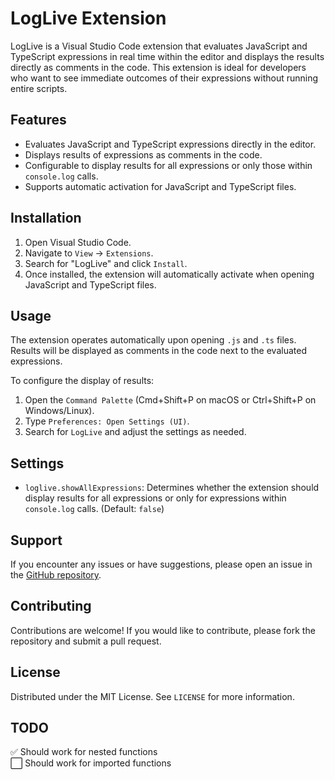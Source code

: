 # LogLive Extension

LogLive is a Visual Studio Code extension that evaluates JavaScript and TypeScript expressions in real time within the editor and displays the results directly as comments in the code. This extension is ideal for developers who want to see immediate outcomes of their expressions without running entire scripts.

## Features

- Evaluates JavaScript and TypeScript expressions directly in the editor.
- Displays results of expressions as comments in the code.
- Configurable to display results for all expressions or only those within `console.log` calls.
- Supports automatic activation for JavaScript and TypeScript files.

## Installation

1. Open Visual Studio Code.
2. Navigate to `View` -> `Extensions`.
3. Search for "LogLive" and click `Install`.
4. Once installed, the extension will automatically activate when opening JavaScript and TypeScript files.

## Usage

The extension operates automatically upon opening `.js` and `.ts` files. Results will be displayed as comments in the code next to the evaluated expressions.

To configure the display of results:
1. Open the `Command Palette` (Cmd+Shift+P on macOS or Ctrl+Shift+P on Windows/Linux).
2. Type `Preferences: Open Settings (UI)`.
3. Search for `LogLive` and adjust the settings as needed.

## Settings

- `loglive.showAllExpressions`: Determines whether the extension should display results for all expressions or only for expressions within `console.log` calls. (Default: `false`)

## Support

If you encounter any issues or have suggestions, please open an issue in the [GitHub repository](#).

## Contributing

Contributions are welcome! If you would like to contribute, please fork the repository and submit a pull request.

## License

Distributed under the MIT License. See `LICENSE` for more information.


## TODO
✅ Should work for nested functions<br/>
⬜️ Should work for imported functions